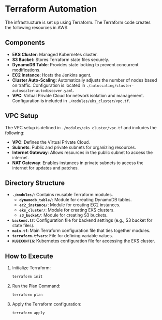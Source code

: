 # Terraform Automation

The infrastructure is set up using Terraform. The Terraform code creates the following resources in AWS:

## Components

- **EKS Cluster**: Managed Kubernetes cluster.
- **S3 Bucket**: Stores Terraform state files securely.
- **DynamoDB Table**: Provides state locking to prevent concurrent modifications.
- **EC2 Instance**: Hosts the Jenkins agent.
- **Cluster Auto-Scaling**: Automatically adjusts the number of nodes based on traffic. Configuration is located in `./autoscaling/cluster-autoscaler-autodiscover.yaml`.
- **VPC**: Virtual Private Cloud for network isolation and management. Configuration is included in `./modules/eks_cluster/vpc.tf`.

## VPC Setup

The VPC setup is defined in `./modules/eks_cluster/vpc.tf` and includes the following:

- **VPC**: Defines the Virtual Private Cloud.
- **Subnets**: Public and private subnets for organizing resources.
- **Internet Gateway**: Allows resources in the public subnet to access the internet.
- **NAT Gateway**: Enables instances in private subnets to access the internet for updates and patches.

## Directory Structure

- **`./modules/`**: Contains reusable Terraform modules.
  - **`dynamodb_table/`**: Module for creating DynamoDB tables.
  - **`ec2_instance/`**: Module for creating EC2 instances.
  - **`eks_cluster/`**: Module for creating EKS clusters.
  - **`s3_bucket/`**: Module for creating S3 buckets.
- **`backend.tf`**: Configuration file for backend settings (e.g., S3 bucket for state files).
- **`main.tf`**: Main Terraform configuration file that ties together modules.
- **`terraform.tfvars`**: File for defining variable values.
- **`KUBECONFIG`**: Kubernetes configuration file for accessing the EKS cluster.

## How to Execute

1. Initialize Terraform:
   ```bash
   terraform init

2. Run the Plan Command:
   ```bash
   terraform plan

3. Apply the Terraform configuration:
   ```bash
   terraform apply

